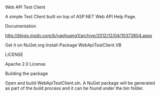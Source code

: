 Web API Test Client

A simple Test Client built on top of ASP.NET Web API Help Page.

Documentation

http://blogs.msdn.com/b/yaohuang1/archive/2012/12/04/10373804.aspx

Get it on NuGet.org
Install-Package WebApiTestClient.VB


LICENSE

Apache 2.0 License

Building the package

Open and build WebApiTestClient.sln. A NuGet package will be generated as part of the build process and it can be found under the bin folder.
